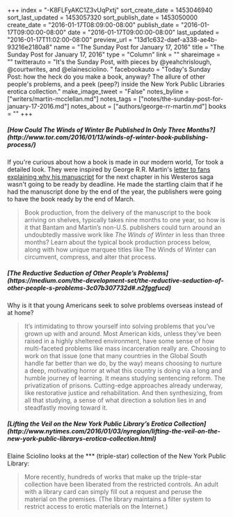 +++
index = "-K8FLFyAKC1Z3vUqPxtj"
sort_create_date = 1453046940
sort_last_updated = 1453057320
sort_publish_date = 1453050000
create_date = "2016-01-17T08:09:00-08:00"
publish_date = "2016-01-17T09:00:00-08:00"
date = "2016-01-17T09:00:00-08:00"
last_updated = "2016-01-17T11:02:00-08:00"
preview_url = "13d1c632-daef-a338-ae4b-93216e2180a8"
name = "The Sunday Post for January 17, 2016"
title = "The Sunday Post for January 17, 2016"
type = "Column"
link = ""
shareimage = ""
twitterauto = "It's the Sunday Post, with pieces by @yeahchrislough, @courtwrites, and @elainesciolino. "
facebookauto = "Today's Sunday Post: how the heck do you make a book, anyway? The allure of other people's problems, and a peek (peep?) inside the New York Public Libraries erotica collection."
make_image_tweet = "False"
notes_byline = ["writers/martin-mcclellan.md"]
notes_tags = ["notes/the-sunday-post-for-january-17-2016.md"]
notes_about = ["authors/george-rr-martin.md"]
books = ""
+++
<h5>[How Could The Winds of Winter Be Published In Only Three Months?](http://www.tor.com/2016/01/13/winds-of-winter-book-publishing-process/)</h5>

If you're curious about how a book is made in our modern world, Tor took a detailed look. They were inspired by George R.R. Martin's [letter to fans explaining why his manuscript](http://grrm.livejournal.com/465247.html "Last Year (Winds of Winter) - Not A Blog") for the next chapter in his Westeros saga wasn't going to be ready by deadline. He made the startling claim that if he had the manuscript done by the end of the year, the publishers were going to have the book ready by the end of March.

<blockquote>Book production, from the delivery of the manuscript to the book arriving on shelves, typically takes nine months to one year, so how is it that Bantam and Martin’s non-U.S. publishers could turn around an undoubtedly massive work like <em>The Winds of Winter</em> in less than three months? Learn about the typical book production process below, along with how unique marquee titles like The Winds of Winter can circumvent, compress, and alter that process.
</blockquote>

<h5>[The Reductive Seduction of Other People’s Problems](https://medium.com/the-development-set/the-reductive-seduction-of-other-people-s-problems-3c07b307732d#.n2fggfucd)</h5>

Why is it that young Americans seek to solve problems overseas instead of at home? 

<blockquote>
It’s intimidating to throw yourself into solving problems that you’ve grown up with and around. Most American kids, unless they’ve been raised in a highly sheltered environment, have some sense of how multi-faceted problems like mass incarceration really are. Choosing to work on that issue (one that many countries in the Global South handle far better than we do, by the way) means choosing to nurture a deep, motivating horror at what this country is doing via a long and humble journey of learning. It means studying sentencing reform. The privatization of prisons. Cutting-edge approaches already underway, like restorative justice and rehabilitation. And then synthesizing, from all that studying, a sense of what direction a solution lies in and steadfastly moving toward it.
</blockquote>

<h5>[Lifting the Veil on the New York Public Library’s Erotica Collection](http://www.nytimes.com/2016/01/03/nyregion/lifting-the-veil-on-the-new-york-public-librarys-erotica-collection.html)</h5>

Elaine Sciolino looks at the \*** (triple-star) collection of the New York Public Library:

<blockquote>More recently, hundreds of works that make up the triple-star collection have been liberated from the restricted controls. An adult with a library card can simply fill out a request and peruse the material on the premises. (The library maintains a filter system to restrict access to erotic materials on the Internet.)</blockquote>

